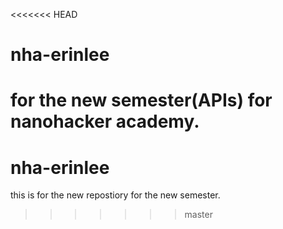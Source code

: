 <<<<<<< HEAD
# nha-erinlee
for the new semester(APIs) for nanohacker academy.
=======
# nha-erinlee 
this is for the new repostiory for the new semester.
>>>>>>> master

